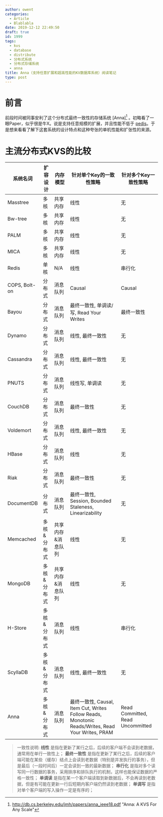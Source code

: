 ```yaml
---
author: owent
categories:
  - Article
  - Blablabla
date: 2019-12-12 22:49:50
draft: true
id: 1999
tags: 
  - kvs
  - database
  - distribute
  - 分布式系统
  - 分布式存储系统
  - anna
title: Anna（支持任意扩展和超高性能的KV数据库系统）阅读笔记
type: post
---
```


前言
================================================
前段时间被同事安利了这个分布式最终一致性的存储系统 [Anna][^anna] 。初略看了一眼Paper，似乎很是牛X。说是支持任意规模的扩展，并且性能不低于 [pedis][2]。于是想来看看了解下这套系统的设计特点和这种夸张的单机性能和扩张性的来源。

主流分布式KVS的比较
================================================

| 系统名词      | 扩容设计    | 内存模型          | 针对单个Key的一致性策略 | 针对多个Key一致性策略 |
|---------------|-------------|-------------------|-------------------------|-----------------------|
| Masstree      | 多核        | 共享内存          | 线性                    | 无                    |
| Bw-tree       | 多核        | 共享内存          | 线性                    | 无                    |
| PALM          | 多核        | 共享内存          | 线性                    | 无                    |
| MICA          | 多核        | 共享内存          | 线性                    | 无                    |
| Redis         | 单核        | N/A               | 线性                    | 串行化                |
| COPS, Bolt-on | 分布式      | 消息队列          | Causal | Causal |
| Bayou         | 分布式      | 消息队列          | 最终一致性, 单调读/写, Read Your Writes | 最终一致性 |
| Dynamo        | 分布式      | 消息队列          | 线性, 最终一致性 | 无 |
| Cassandra     | 分布式      | 消息队列          | 线性, 最终一致性 | 无 |
| PNUTS         | 分布式      | 消息队列          | 线性写, 单调读 | 无 |
| CouchDB       | 分布式      | 消息队列          | 最终一致性 | 无 |
| Voldemort     | 分布式      | 消息队列          | 线性, 最终一致性 | 无 |
| HBase         | 分布式      | 消息队列          | 线性 | 无 |
| Riak          | 分布式      | 消息队列          | 最终一致性 | 无 |
| DocumentDB    | 分布式      | 消息队列          | 最终一致性, Session, Bounded Staleness, Linearizability | 无 |
| Memcached     | 多核&分布式 | 共享内存&消息队列 | 线性 | 无 |
| MongoDB       | 多核&分布式 | 共享内存&消息队列 | 线性 | 无 |
| H-Store       | 多核&分布式 | 消息队列          | 线性 | 串行化 |
| ScyllaDB      | 多核&分布式 | 消息队列          | 线性, 最终一致性 | 无 |
| Anna          | 多核&分布式 | 消息队列          | 最终一致性, Causal, Item Cut, Writes Follow Reads, Monotonic Reads/Writes, Read Your Writes, PRAM | Read Committed, Read Uncommitted |

> 一致性说明: **线性** 是指在更新了某行之后，后续的客户端不会读到老数据，通常用在单行一致性上； **最终一致性** 是指在更新了某行之后，后续的客户端可能在某些（缓存）结点上会读到老数据（特别是并发执行的事务），但是最后（一段时间后）一定会读到一致的最新数据； **串行化** 是指对多个读写同一行数据的事务，采用排序和排队执行的机制，这样也能保证数据的严格一致性； **单调读** 是指在某一个客户端读取到新数据后，不会再读到老数据，但是有可能在更新一行后短期内客户端仍然读到老数据； **单调写** 是指对单个客户端的写入操作一定是有序的；


[^anna]: http://db.cs.berkeley.edu/jmh/papers/anna_ieee18.pdf "Anna: A KVS For Any Scale"
[^redis]: https://redis.io "Redis"
[^raft]: https://raft.github.io/ "The Raft Consensus Algorithm"

[1]: https://redis.io/
[2]: https://github.com/fastio/pedis
[3]: http://db.cs.berkeley.edu/jmh/papers/anna_ieee18.pdf
